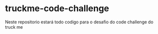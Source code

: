 # truckme-code-challenge
Neste repositorio estará todo codigo para o desafio do code challenge do truck me
